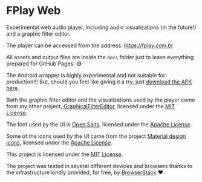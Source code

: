FPlay Web
=========

Experimental web audio player, including audio visualizations (in the future!) and a graphic filter editor.

The player can be accessed from the address: https://fplay.com.br

All assets and output files are inside the `docs` folder just to leave everything prepared for GitHub Pages. 😅

The Android wrapper is highly experimental and not suitable for production!!! But, should you feel like giving it a try, just [download the APK here](https://github.com/carlosrafaelgn/FPlayWeb/raw/main/Android/app/release/app-release.apk).

Both the graphic filter editor and the visualizations used by the player come from my other project, [GraphicalFilterEditor](https://github.com/carlosrafaelgn/GraphicalFilterEditor), licensed under the [MIT License](https://github.com/carlosrafaelgn/GraphicalFilterEditor/blob/master/LICENSE.txt).

The font used by the UI is [Open Sans](https://github.com/google/fonts/blob/main/apache/opensans), licensed under the [Apache License](https://github.com/google/fonts/blob/main/apache/opensans/LICENSE.txt).

Some of the icons used by the UI came from the project [Material design icons](https://github.com/google/material-design-icons), licensed under the [Apache License](https://github.com/google/material-design-icons/blob/master/LICENSE).

This project is licensed under the [MIT License](https://github.com/carlosrafaelgn/FPlayWeb/blob/master/LICENSE).

The project was tested in several different devices and browsers thanks to the infrastructure kindly provided, for free, by [BrowserStack](https://www.browserstack.com/) ❤
